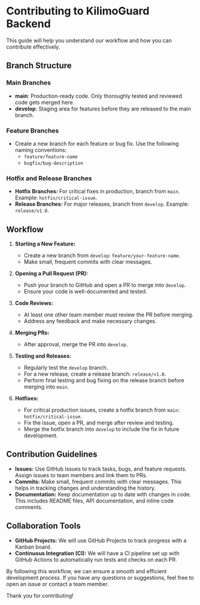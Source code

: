 # Contributing to KilimoGuard Backend

This guide will help you understand our workflow and how you can contribute effectively.

## Branch Structure

### Main Branches
- **main**: Production-ready code. Only thoroughly tested and reviewed code gets merged here.
- **develop**: Staging area for features before they are released to the main branch.

### Feature Branches
- Create a new branch for each feature or bug fix. Use the following naming conventions:
  - `feature/feature-name`
  - `bugfix/bug-description`

### Hotfix and Release Branches
- **Hotfix Branches:** For critical fixes in production, branch from `main`. Example: `hotfix/critical-issue`.
- **Release Branches:** For major releases, branch from `develop`. Example: `release/v1.0`.

## Workflow

1. **Starting a New Feature:**
   - Create a new branch from `develop`: `feature/your-feature-name`.
   - Make small, frequent commits with clear messages.

2. **Opening a Pull Request (PR):**
   - Push your branch to GitHub and open a PR to merge into `develop`.
   - Ensure your code is well-documented and tested.

3. **Code Reviews:**
   - At least one other team member must review the PR before merging.
   - Address any feedback and make necessary changes.

4. **Merging PRs:**
   - After approval, merge the PR into `develop`.

5. **Testing and Releases:**
   - Regularly test the `develop` branch.
   - For a new release, create a release branch: `release/v1.0`.
   - Perform final testing and bug fixing on the release branch before merging into `main`.

6. **Hotfixes:**
   - For critical production issues, create a hotfix branch from `main`: `hotfix/critical-issue`.
   - Fix the issue, open a PR, and merge after review and testing.
   - Merge the hotfix branch into `develop` to include the fix in future development.

## Contribution Guidelines

- **Issues:** Use GitHub Issues to track tasks, bugs, and feature requests. Assign issues to team members and link them to PRs.
- **Commits:** Make small, frequent commits with clear messages. This helps in tracking changes and understanding the history.
- **Documentation:** Keep documentation up to date with changes in code. This includes README files, API documentation, and inline code comments.

## Collaboration Tools

- **GitHub Projects:** We will use GitHub Projects to track progress with a Kanban board.
- **Continuous Integration (CI):** We will have a CI pipeline set up with GitHub Actions to automatically run tests and checks on each PR.

By following this workflow, we can ensure a smooth and efficient development process. If you have any questions or suggestions, feel free to open an issue or contact a team member.

Thank you for contributing!
